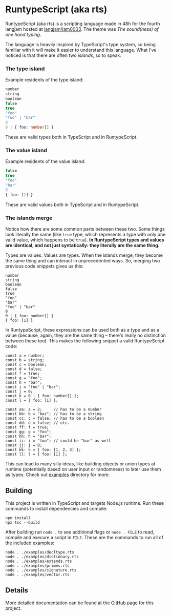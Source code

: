 # RuntypeScript (aka rts)

RuntypeScript (aka rts) is a scripting language made in 48h for the fourth
langjam hosted at [langjam/jam0003](https://github.com/langjam/jam0004). The
theme was *The sound(ness) of one hand typing*.

The language is heavily inspired by TypeScript's type system, so being familiar
with it will make it easier to understand this language. What I've noticed is
that there are often two *islands*, so to speak.

### The type island

Example residents of the type island:

```ts
number
string
boolean
false
true
"foo"
"foo" | "bar"
0
0 | { foo: number[] }
```

These are valid types both in TypeScript and in RuntypeScript.

### The value island

Example residents of the value island:

```ts
false
true
"foo"
"bar"
0
{ foo: [1] }
```

These are valid values both in TypeScript and in RuntypeScript.

### The islands merge

Notice how there are some common parts between these two. Some things look
literally the same (like `true` type, which represents a type with only one
valid value, which happens to be `true`). **In RuntypeScript types and values
are identical, and not just syntatically: they literally are the same thing.**

Types are values. Values are types. When the islands merge, they become the same
thing and can interact in unprecedented ways. So, merging two previous code
snippets gives us this:

```
number
string
boolean
false
true
"foo"
"bar"
"foo" | "bar"
0
0 | { foo: number[] }
{ foo: [1] }
```

In RuntypeScript, these expressions can be used both as a type and as a value
(because, again, they are the same thing – there's really no distinction between
these too). This makes the following snippet a valid RuntypeScript code:

```
const a = number;
const b = string;
const c = boolean;
const d = false;
const f = true;
const g = "foo";
const h = "bar";
const i = "foo" | "bar";
const j = 0;
const k = 0 | { foo: number[] };
const l = { foo: [1] };

const aa: a = 2;     // has to be a number
const bb: b = "baz"; // has to be a string
const cc: c = false; // has to be a boolean
const dd: d = false; // etc.
const ff: f = true;
const gg: g = "foo";
const hh: h = "bar";
const ii: i = "foo"; // could be "bar" as well
const jj: j = 0;
const kk: k = { foo: [1, 2, 3] };
const ll: l = { foo: [1] };
```

This can lead to many silly ideas, like building objects or union types at
runtime (potentially based on user input or randomness) to later use them as
types. Check out [examples](./examples) directory for more.

## Building

This project is written in TypeScript and targets Node.js runtime. Run these
commands to install dependencies and compile:

```
npm install
npx tsc --build
```

After building run `node .` to see additional flags or `node . FILE` to read,
compile and execure a script in `FILE`. These are the commands to run all of the
included examples:

```
node . ./examples/decltype.rts
node . ./examples/dictionary.rts
node . ./examples/extends.rts
node . ./examples/primes.rts
node . ./examples/signature.rts
node . ./examples/vector.rts
```

## Details

More detailed documentation can be found at the
[GitHub page](https://iszn11.github.io/runtypescript) for this project.
